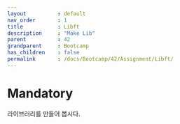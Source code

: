 ```yaml
---
layout          : default
nav_order       : 1
title           : Libft
description     : "Make Lib"
parent          : 42
grandparent     : Bootcamp
has_children    : false
permalink       : /docs/Bootcamp/42/Assignment/Libft/
---
```



# Mandatory

라이브러리를 만들어 봅시다.